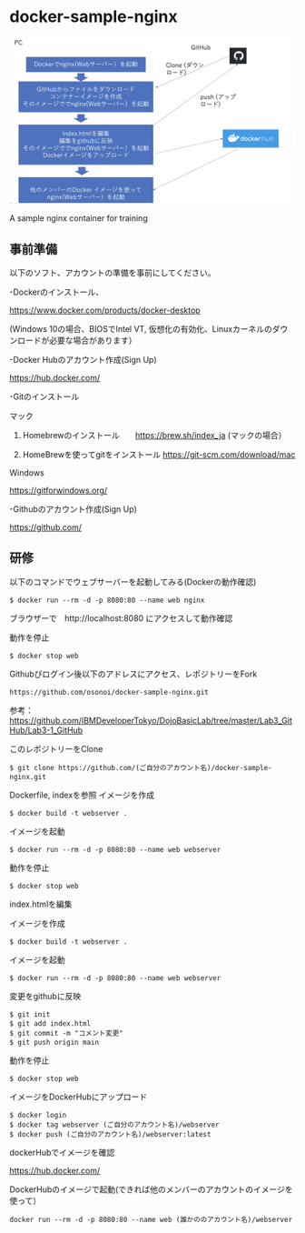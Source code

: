 # docker-sample-nginx

<kbd><img src="docker.png" width="800px"></kbd>

A sample nginx container for training

## 事前準備

以下のソフト、アカウントの準備を事前にしてください。

-Dockerのインストール、

https://www.docker.com/products/docker-desktop

(Windows 10の場合、BIOSでIntel VT, 仮想化の有効化、Linuxカーネルのダウンロードが必要な場合があります）

-Docker Hubのアカウント作成(Sign Up)

https://hub.docker.com/

-Gitのインストール

マック
1. Homebrewのインストール　　https://brew.sh/index_ja (マックの場合）

2. HomeBrewを使ってgitをインストール  https://git-scm.com/download/mac

Windows

https://gitforwindows.org/

-Githubのアカウント作成(Sign Up)

https://github.com/


## 研修

以下のコマンドでウェブサーバーを起動してみる(Dockerの動作確認)

```
$ docker run --rm -d -p 8080:80 --name web nginx
```

ブラウザーで　http://localhost:8080 にアクセスして動作確認

動作を停止

```
$ docker stop web
```

Githubびログイン後以下のアドレスにアクセス、レポジトリーをFork


```
https://github.com/osonoi/docker-sample-nginx.git
```

参考：　https://github.com/IBMDeveloperTokyo/DojoBasicLab/tree/master/Lab3_GitHub/Lab3-1_GitHub

このレポジトリーをClone

```
$ git clone https://github.com/(ご自分のアカウント名)/docker-sample-nginx.git
```

Dockerfile, indexを参照
イメージを作成

```
$ docker build -t webserver .
```

イメージを起動

```
$ docker run --rm -d -p 8080:80 --name web webserver
```

動作を停止

```
$ docker stop web
```

index.htmlを編集


イメージを作成

```
$ docker build -t webserver .
```

イメージを起動

```
$ docker run --rm -d -p 8080:80 --name web webserver
```

変更をgithubに反映

```
$ git init
$ git add index.html
$ git commit -m "コメント変更"
$ git push origin main
```


動作を停止

```
$ docker stop web
```

イメージをDockerHubにアップロード

```
$ docker login
$ docker tag webserver (ご自分のアカウント名)/webserver
$ docker push (ご自分のアカウント名)/webserver:latest

```

dockerHubでイメージを確認

https://hub.docker.com/

DockerHubのイメージで起動(できれば他のメンバーのアカウントのイメージを使って）

```
docker run --rm -d -p 8080:80 --name web (誰かののアカウント名)/webserver
```

